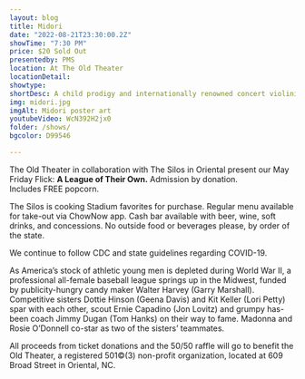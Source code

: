 ```yaml
---
layout: blog
title: Midori
date: "2022-08-21T23:30:00.2Z"
showTime: "7:30 PM"
price: $20 Sold Out
presentedby: PMS
location: At The Old Theater
locationDetail: 
showtype: 
shortDesc: A child prodigy and internationally renowned concert violinist for over 30 years, Midori transfixes audiences by bringing together graceful precision and intimate expression... 
img: midori.jpg
imgAlt: Midori poster art 
youtubeVideo: WcN392H2jx0
folder: /shows/
bgcolor: D99546

---
```

The Old Theater in collaboration with The Silos in Oriental present our May Friday Flick:  **A League of Their Own.** Admission by donation. Includes FREE popcorn.

The Silos is cooking Stadium favorites for purchase. Regular menu available for take-out via ChowNow app. Cash bar available with beer, wine, soft drinks, and concessions. No outside food or beverages please, by order of the state.

We continue to follow CDC and state guidelines regarding COVID-19.

As America’s stock of athletic young men is depleted during World War II, a professional all-female baseball league springs up in the Midwest, funded by publicity-hungry candy maker Walter Harvey (Garry Marshall). Competitive sisters Dottie Hinson (Geena Davis) and Kit Keller (Lori Petty) spar with each other, scout Ernie Capadino (Jon Lovitz) and grumpy has-been coach Jimmy Dugan (Tom Hanks) on their way to fame. Madonna and Rosie O’Donnell co-star as two of the sisters’ teammates.

All proceeds from ticket donations and the 50/50 raffle will go to benefit the Old Theater, a registered 501©(3) non-profit organization, located at 609 Broad Street in Oriental, NC.
